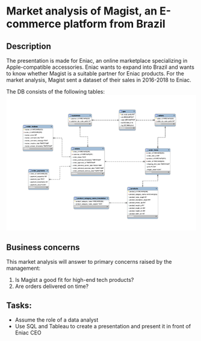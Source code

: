 # Market analysis of Magist, an E-commerce platform from Brazil
## Description
The presentation is made for Eniac, an online marketplace specializing in Apple-compatible accessories. Eniac wants to expand into Brazil and wants to know whether Magist is a suitable partner for Eniac products.
For the market analysis, Magist sent a dataset of their sales in 2016-2018 to Eniac. 

The DB consists of the following tables:
![My Image](images/magist_schema.png)

## Business concerns 
This market analysis will answer to primary concerns raised by the management:
1. Is Magist a good fit for high-end tech products?
2. Are orders delivered on time?

## Tasks:
- Assume the role of a data analyst
- Use SQL and Tableau to create a presentation and present it in front of Eniac CEO

